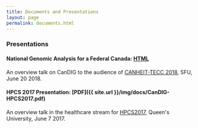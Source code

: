 ```yaml
---
title: Documents and Presentations
layout: page
permalink: documents.html
---
```


### Presentations

#### National Genomic Analysis for a Federal Canada: [HTML](https://candig.github.io/CANHEIT-TECC-2018/index.html#1)

An overview talk on CanDIG to the audience of [CANHEIT-TECC 2018](https://canheit-tecc.sfu.ca), SFU, June 20 2018.

#### HPCS 2017 Presentation: [PDF]({{ site.url }}/img/docs/CanDIG-HPCS2017.pdf)

An overview talk in the healthcare stream for [HPCS2017](http://2017.hpcs.ca), Queen's University, June 7 2017.
